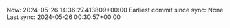 Now: 2024-05-26 14:36:27.413809+00:00 Earliest commit since sync: None Last sync: 2024-05-26 00:30:57+00:00
